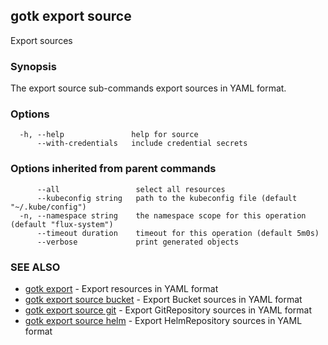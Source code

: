 ## gotk export source

Export sources

### Synopsis

The export source sub-commands export sources in YAML format.

### Options

```
  -h, --help               help for source
      --with-credentials   include credential secrets
```

### Options inherited from parent commands

```
      --all                 select all resources
      --kubeconfig string   path to the kubeconfig file (default "~/.kube/config")
  -n, --namespace string    the namespace scope for this operation (default "flux-system")
      --timeout duration    timeout for this operation (default 5m0s)
      --verbose             print generated objects
```

### SEE ALSO

* [gotk export](gotk_export.md)	 - Export resources in YAML format
* [gotk export source bucket](gotk_export_source_bucket.md)	 - Export Bucket sources in YAML format
* [gotk export source git](gotk_export_source_git.md)	 - Export GitRepository sources in YAML format
* [gotk export source helm](gotk_export_source_helm.md)	 - Export HelmRepository sources in YAML format

